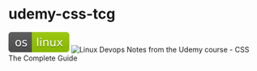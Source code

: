 # udemy-css-tcg
![OS Linux](shields/os-linux-green.svg)
![Linux Devops](shields/linux-devops-green.svg)
Notes from the Udemy course - CSS The Complete Guide
